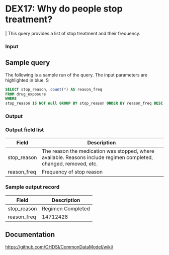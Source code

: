 # DEX17: Why do people stop treatment?

| This query provides a list of stop treatment and their frequency.

### Input <None>
## Sample query

The following is a sample run of the query. The input parameters are highlighted in  blue. S

```sql
SELECT stop_reason, count(*) AS reason_freq 
FROM drug_exposure 
WHERE 
stop_reason IS NOT null GROUP BY stop_reason ORDER BY reason_freq DESC;
```

### Output

### Output field list

|  Field |  Description |
| --- | --- | 
| stop_reason | The reason the medication was stopped, where available. Reasons include regimen completed, changed, removed, etc. |
| reason_freq |  Frequency of stop reason |


### Sample output record

|  Field |  Description |
| --- | --- | 
| stop_reason |  Regimen Completed |
| reason_freq |  14712428 |

## Documentation
https://github.com/OHDSI/CommonDataModel/wiki/
